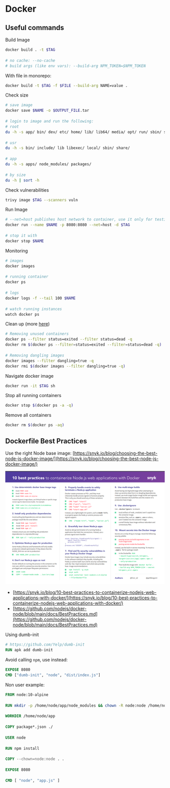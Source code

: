 # Docker

## Useful commands

Build Image

```bash
docker build . -t $TAG

# no cache: --no-cache
# build args (like env vars): --build-arg NPM_TOKEN=$NPM_TOKEN
```

With file in monorepo:

```bash
docker build -t $TAG -f $FILE --build-arg NAME=value .
```

Check size

```bash
# save image
docker save $NAME -o $OUTPUT_FILE.tar

# login to image and run the following:
# root
du -h -s app/ bin/ dev/ etc/ home/ lib/ lib64/ media/ opt/ run/ sbin/ srv/ sys/ tmp/ usr/ var/

# usr
du -h -s bin/ include/ lib libexec/ local/ sbin/ share/

# app
du -h -s apps/ node_modules/ packages/

# by size
du -h | sort -h
```

Check vulnerabilities

```bash
trivy image $TAG --scanners vuln
```

Run Image

```bash
# --net=host publishes host network to container, use it only for testing!
docker run --name $NAME -p 8080:8080 --net=host -d $TAG

# stop it with
docker stop $NAME
```

Monitoring

```bash
# images
docker images

# running container
docker ps

# logs
docker logs -f --tail 100 $NAME

# watch running instances
watch docker ps
```

Clean up (more [here](https://renehernandez.io/snippets/cleaning-local-docker-cache/))

```bash
# Removing unused containers
docker ps --filter status=exited --filter status=dead -q
docker rm $(docker ps --filter=status=exited --filter=status=dead -q)

# Removing dangling images
docker images --filter dangling=true -q
docker rmi $(docker images --filter dangling=true -q)
```

Navigate docker image

```bash
docker run -it $TAG sh
```

Stop all running containers

```bash
docker stop $(docker ps -a -q)
```

Remove all containers

```bash
docker rm $(docker ps -aq)
```

## Dockerfile Best Practices

Use the right Node base image: [https://snyk.io/blog/choosing-the-best-node-js-docker-image/](https://snyk.io/blog/choosing-the-best-node-js-docker-image/)

![dockerfile best practices](./docker/docker-nodejs-best-practices.png)

- [https://snyk.io/blog/10-best-practices-to-containerize-nodejs-web-applications-with-docker/](https://snyk.io/blog/10-best-practices-to-containerize-nodejs-web-applications-with-docker/)
- [https://github.com/nodejs/docker-node/blob/main/docs/BestPractices.md](https://github.com/nodejs/docker-node/blob/main/docs/BestPractices.md)

Using dumb-init

```dockerfile
# https://github.com/Yelp/dumb-init
RUN apk add dumb-init
```

Avoid calling `npm`, use instead:

```dockerfile
EXPOSE 8080
CMD ["dumb-init", "node", "dist/index.js"]
```

Non user example:

```dockerfile
FROM node:10-alpine

RUN mkdir -p /home/node/app/node_modules && chown -R node:node /home/node/app

WORKDIR /home/node/app

COPY package*.json ./

USER node

RUN npm install

COPY --chown=node:node . .

EXPOSE 8080

CMD [ "node", "app.js" ]
```
